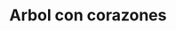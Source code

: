 ---
title: Arbol con corazones
date: 
draft: false

# descripcion
description : Arbol con corazones

materials: Plata 925

color: Plateado

dimensions: 3cm x 3cm

code: 02-14-0240

type: "Dijes"

categories: []

price: $2.560,00

# Images
# first image will be shown in the product page
images:
  # - image: "images/path_to_image"
  # La ubicacion de las imagenes es imagenes/Dijes/Dijes.Plata/02-14-0240-arbol-con-corazones
  - image: "./images/dijes/plata/02-14-0240-arbol-con-corazones.JPG"
---